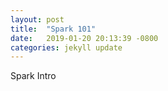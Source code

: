 ```yaml
---
layout: post
title:  "Spark 101"
date:   2019-01-20 20:13:39 -0800
categories: jekyll update
---
```


Spark Intro
